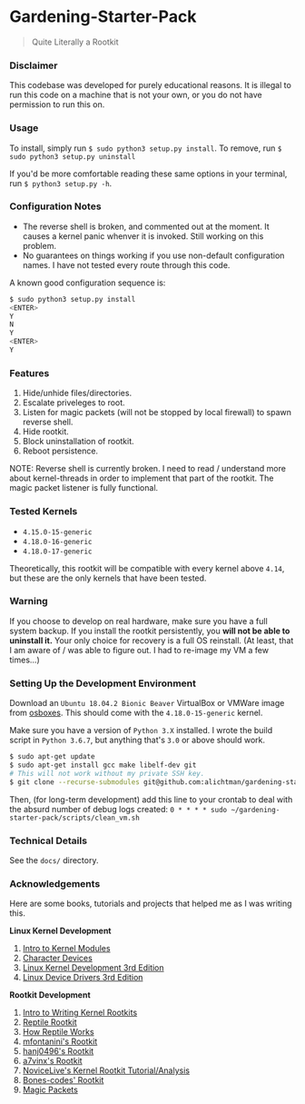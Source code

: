 # Gardening-Starter-Pack
> Quite Literally a Rootkit

<!-- <h1 align="center">
  <img src="img/Garden.png" width="75%" />
  <br />
</h1> -->

### Disclaimer

This codebase was developed for purely educational reasons. It is illegal to run this code on a machine that is not your own, or you do not have permission to run this on.

### Usage

To install, simply run `$ sudo python3 setup.py install`.
To remove, run `$ sudo python3 setup.py uninstall`

If you'd be more comfortable reading these same options in your terminal, run `$ python3 setup.py -h`.

### Configuration Notes

- The reverse shell is broken, and commented out at the moment. It causes a kernel panic whenver it is invoked. Still working on this problem.
- No guarantees on things working if you use non-default configuration names. I have not tested every route through this code.

A known good configuration sequence is:

```bash
$ sudo python3 setup.py install
<ENTER>
Y
N
Y
<ENTER>
Y
```

### Features

1. Hide/unhide files/directories.
2. Escalate priveleges to root.
3. Listen for magic packets (will not be stopped by local firewall) to spawn reverse shell.
4. Hide rootkit.
5. Block uninstallation of rootkit.
6. Reboot persistence.

NOTE: Reverse shell is currently broken. I need to read / understand more about kernel-threads in order to implement that part of the rootkit. The magic packet listener is fully functional.

### Tested Kernels

- `4.15.0-15-generic`
- `4.18.0-16-generic`
- `4.18.0-17-generic`

Theoretically, this rootkit will be compatible with every kernel above `4.14`, but these are the only kernels that have been tested.

### Warning

If you choose to develop on real hardware, make sure you have a full system backup. If you install the rootkit persistently, you **will not be able to uninstall it.** Your only choice for recovery is a full OS reinstall. (At least, that I am aware of / was able to figure out. I had to re-image my VM a few times...)

### Setting Up the Development Environment

Download an `Ubuntu 18.04.2 Bionic Beaver` VirtualBox or VMWare image from [osboxes](https://www.osboxes.org/ubuntu/). This should come with the `4.18.0-15-generic` kernel.

Make sure you have a version of `Python 3.X` installed. I wrote the build script in `Python 3.6.7`, but anything that's `3.0` or above should work.

```bash
$ sudo apt-get update
$ sudo apt-get install gcc make libelf-dev git
# This will not work without my private SSH key.
$ git clone --recurse-submodules git@github.com:alichtman/gardening-starter-pack.git
```

Then, (for long-term development) add this line to your crontab to deal with the absurd number of debug logs created: `0 * * * * sudo ~/gardening-starter-pack/scripts/clean_vm.sh`

### Technical Details

See the `docs/` directory.

### Acknowledgements

Here are some books, tutorials and projects that helped me as I was writing this.

**Linux Kernel Development**

1. [Intro to Kernel Modules](http://derekmolloy.ie/writing-a-linux-kernel-module-part-1-introduction/)
2. [Character Devices](http://derekmolloy.ie/writing-a-linux-kernel-module-part-2-a-character-device/)
3. [Linux Kernel Development 3rd Edition](https://smtebooks.com/book/1852/linux-kernel-development-3rd-pdf-1)
4. [Linux Device Drivers 3rd Edition](https://www.oreilly.com/library/view/linux-device-drivers/0596005903/)

**Rootkit Development**

1. [Intro to Writing Kernel Rootkits](https://0x00sec.org/t/kernel-rootkits-getting-your-hands-dirty/1485)
2. [Reptile Rootkit](https://github.com/f0rb1dd3n/Reptile)
3. [How Reptile Works](https://github.com/milabs/awesome-linux-rootkits/blob/master/details/reptile.md)
4. [mfontanini's Rootkit](https://github.com/mfontanini/Programs-Scripts/blob/master/rootkit/rootkit.c)
5. [hanj0496's Rootkit](https://github.com/hanj4096/wukong/blob/master/lkm/rootkit.c)
6. [a7vinx's Rootkit](https://github.com/a7vinx/liinux)
7. [NoviceLive's Kernel Rootkit Tutorial/Analysis](https://github.com/NoviceLive/research-rootkit)
8. [Bones-codes' Rootkit](https://github.com/bones-codes/the_colonel/)
9. [Magic Packets](https://www.drkns.net/kernel-who-does-magic/)
